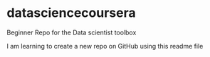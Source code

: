 # datasciencecoursera
Beginner Repo for the Data scientist toolbox 


I am learning to create a new repo on GitHub using this readme file
